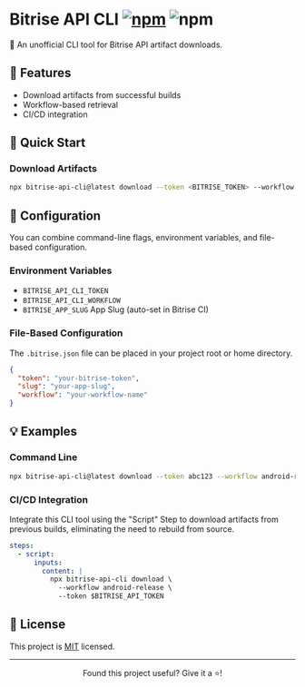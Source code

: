 # Bitrise API CLI [![npm][npm-image]][npm-url] ![npm][npm-dl-stats]

🚀 An unofficial CLI tool for Bitrise API artifact downloads.

## 🎯 Features

- Download artifacts from successful builds
- Workflow-based retrieval
- CI/CD integration

## 🚀 Quick Start

### Download Artifacts

```bash
npx bitrise-api-cli@latest download --token <BITRISE_TOKEN> --workflow <WORKFLOW_NAME> [--slug <APP_SLUG>]
```

## 🔐 Configuration

You can combine command-line flags, environment variables, and file-based configuration.

### Environment Variables

- `BITRISE_API_CLI_TOKEN`
- `BITRISE_API_CLI_WORKFLOW`
- `BITRISE_APP_SLUG` App Slug (auto-set in Bitrise CI)

### File-Based Configuration

The `.bitrise.json` file can be placed in your project root or home directory.

```json
{
  "token": "your-bitrise-token",
  "slug": "your-app-slug",
  "workflow": "your-workflow-name"
}
```

## 💡 Examples

### Command Line

```bash
npx bitrise-api-cli@latest download --token abc123 --workflow android-release --slug a1b2c3d4e5f6
```

### CI/CD Integration

Integrate this CLI tool using the "Script" Step to download artifacts from previous builds, eliminating the need to rebuild from source.

```yaml
steps:
  - script:
      inputs:
        content: |
          npx bitrise-api-cli download \
            --workflow android-release \
            --token $BITRISE_API_TOKEN
```

## 📝 License

This project is [MIT](LICENSE) licensed.

---

<div align="center">
<p>Found this project useful? Give it a ⭐️!</p>
</div>

[npm-image]: https://img.shields.io/npm/v/bitrise-api-cli
[npm-url]: https://www.npmjs.com/package/bitrise-api-cli
[npm-dl-stats]: https://img.shields.io/npm/dm/bitrise-api-cli

